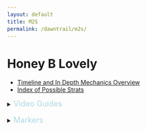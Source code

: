 ```yaml
---
layout: default
title: M2S
permalink: /dawntrail/m2s/
---
```

# Honey B Lovely

- [Timeline and In Depth Mechanics Overview](indepth)
- [Index of Possible Strats](strats)

<details><summary><font size="4" color="LightBlue">Video Guides</font></summary>
  <details><summary>Hope</summary>
  {% include youtube.html id="9zhnyvg8OEI" %}
  </details>
  <details><summary>Yukizuri</summary>
  {% include youtube.html id="jY_a_-SMRE8" %}
  </details>
  <details><summary>Hector</summary>
  {% include youtube.html id="Pb6sE5Hp3B8" %}
  </details>
  <details><summary>MTQ</summary>
  {% include youtube.html id="JQeTFmQcNkI" %}
  </details>
</details>
<br>
<details markdown=block>
  <summary><font size="4" color="LightBlue">Markers</font></summary>
  ```json
{"Name":"M2S", "MapID":988,
  "A":{"X":100.0,"Y":0.0,"Z":91.375,"ID":0,"Active":true},
  "B":{"X":108.625,"Y":0.0,"Z":100.0,"ID":1,"Active":true},
  "C":{"X":100.0,"Y":0.0,"Z":108.625,"ID":2,"Active":true},
  "D":{"X":91.375,"Y":0.0,"Z":100.0,"ID":3,"Active":true},
  "One":{"X":91.375,"Y":0.0,"Z":91.375,"ID":7,"Active":true},
  "Two":{"X":108.625,"Y":0.0,"Z":91.375,"ID":4,"Active":true},
  "Three":{"X":108.625,"Y":0.0,"Z":108.625,"ID":5,"Active":true},
  "Four":{"X":91.375,"Y":0.0,"Z":108.625,"ID":6,"Active":true}}

  ```
</details>
[![](timeline.PNG)](https://photos.google.com/share/AF1QipPDyoHDQjyLP-8IGGjRC1d9S0HqC1oUey4jShiftiGohSwX3-kqq1m3mpIPVg0OfA/photo/AF1QipOX_ehUlapwQ2SSxL-V9PJJX9WxTMzuEQIac2DG?key=eWx4MUpZcFVYM1VGcVFaWjZkWGh4R3BQOFZUcGZB)
